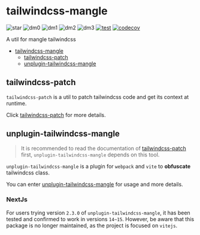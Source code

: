# tailwindcss-mangle

![star](https://badgen.net/github/stars/sonofmagic/tailwindcss-mangle)
![dm0](https://badgen.net/npm/dm/@tailwindcss-mangle/core)
![dm1](https://badgen.net/npm/dm/@tailwindcss-mangle/shared)
![dm2](https://badgen.net/npm/dm/tailwindcss-patch)
![dm3](https://badgen.net/npm/dm/unplugin-tailwindcss-mangle)
[![test](https://github.com/sonofmagic/tailwindcss-mangle/actions/workflows/test.yml/badge.svg?branch=dev)](https://github.com/sonofmagic/tailwindcss-mangle/actions/workflows/test.yml)
[![codecov](https://codecov.io/gh/sonofmagic/tailwindcss-mangle/branch/main/graph/badge.svg?token=jPyNihT78U)](https://codecov.io/gh/sonofmagic/tailwindcss-mangle)

A util for mangle tailwindcss

- [tailwindcss-mangle](#tailwindcss-mangle)
  - [tailwindcss-patch](#tailwindcss-patch)
  - [unplugin-tailwindcss-mangle](#unplugin-tailwindcss-mangle)

## tailwindcss-patch

`tailwindcss-patch` is a util to patch tailwindcss code and get its context at runtime.

Click [tailwindcss-patch](./packages/tailwindcss-patch) for more details.

## unplugin-tailwindcss-mangle

> It is recommended to read the documentation of [tailwindcss-patch](https://github.com/sonofmagic/tailwindcss-mangle/tree/main/packages/tailwindcss-patch) first, `unplugin-tailwindcss-mangle` depends on this tool.

`unplugin-tailwindcss-mangle` is a plugin for `webpack` and `vite` to **obfuscate** tailwindcss class.

You can enter [unplugin-tailwindcss-mangle](./packages/unplugin-tailwindcss-mangle) for usage and more details.

### NextJs

For users trying version `2.3.0` of `unplugin-tailwindcss-mangle`, it has been tested and confirmed to work in versions `14~15`. However, be aware that this package is no longer maintained, as the project is  focused on `vitejs`.
